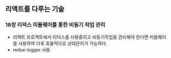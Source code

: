 ## 리액트를 다루는 기술 
### 18장 리덕스 미들웨어를 통한 비동기 작업 관리
- 리액트 프로젝트에서 리덕스를 사용중이고 비동기작업을 관리해야 한다면 미들웨어를 사용하여 더욱 효율적으로 상태관리가 가능하다.
- redux-logger 사용